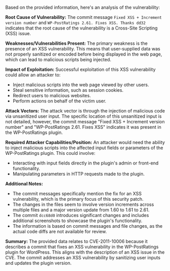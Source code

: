 Based on the provided information, here's an analysis of the vulnerability:

**Root Cause of Vulnerability:**
The commit message `Fixed XSS + Increment version number` and `WP-PostRatings 2.61. Fixes XSS. Thanks dd32` indicates that the root cause of the vulnerability is a Cross-Site Scripting (XSS) issue.

**Weaknesses/Vulnerabilities Present:**
The primary weakness is the presence of an XSS vulnerability. This means that user-supplied data was not properly sanitized or encoded before being displayed in the web page, which can lead to malicious scripts being injected.

**Impact of Exploitation:**
Successful exploitation of this XSS vulnerability could allow an attacker to:
   - Inject malicious scripts into the web page viewed by other users.
   - Steal sensitive information, such as session cookies.
   - Redirect users to malicious websites.
   - Perform actions on behalf of the victim user.

**Attack Vectors:**
The attack vector is through the injection of malicious code via unsanitized user input. The specific location of this unsanitized input is not detailed, however, the commit message "Fixed XSS + Increment version number" and "WP-PostRatings 2.61. Fixes XSS" indicates it was present in the WP-PostRatings plugin.

**Required Attacker Capabilities/Position:**
An attacker would need the ability to inject malicious scripts into the affected input fields or parameters of the WP-PostRatings plugin. This could involve:
   - Interacting with input fields directly in the plugin's admin or front-end functionality.
   - Manipulating parameters in HTTP requests made to the plugin.

**Additional Notes:**
- The commit messages specifically mention the fix for an XSS vulnerability, which is the primary focus of this security patch.
- The changes in the files seem to involve version increments across multiple files and a major version update from 1.60 to 1.61 to 2.61.
- The commit `dcc68d0` introduces significant changes and includes additional screenshots to showcase the plugin's functionality.
- The information is based on commit messages and file changes, as the actual code diffs are not available for review.

**Summary:**
The provided data relates to CVE-2011-10006 because it describes a commit that fixes an XSS vulnerability in the WP-PostRatings plugin for WordPress. This aligns with the description of an XSS issue in the CVE. The commit addresses an XSS vulnerability by sanitizing user inputs and updates the plugin version.